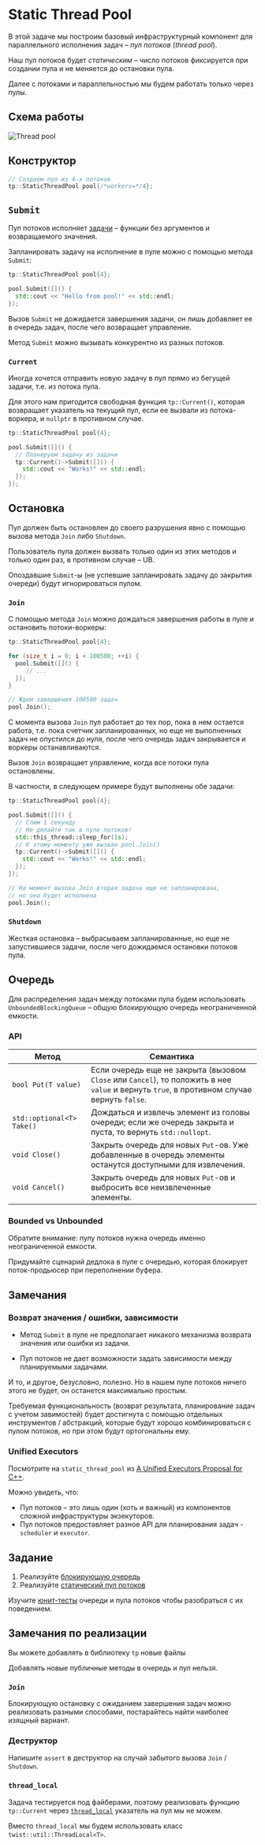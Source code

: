 # Static Thread Pool

В этой задаче мы построим базовый инфраструктурный компонент для параллельного исполнения задач – _пул потоков_ (_thread pool_).

Наш пул потоков будет _статическим_ – число потоков фиксируется при создании пула и не меняется до остановки пула.

Далее с потоками и параллельностью мы будем работать только через пулы.

## Схема работы

![Thread pool](images/thread_pool.png)

## Конструктор

```cpp
// Создаем пул из 4-х потоков
tp::StaticThreadPool pool{/*workers=*/4};
```

## `Submit`

Пул потоков исполняет [задачи](tp/task.hpp) – функции без аргументов и возвращаемого значения.

Запланировать задачу на исполнение в пуле можно с помощью метода `Submit`:

```cpp
tp::StaticThreadPool pool{4};

pool.Submit([]() {
  std::cout << "Hello from pool!" << std::endl;
});
```

Вызов `Submit` не дожидается завершения задачи, он лишь добавляет ее в очередь задач, после чего возвращает управление.

Метод `Submit` можно вызывать конкурентно из разных потоков.

### `Current`

Иногда хочется отправить новую задачу в пул прямо из бегущей задачи, т.е. из потока пула. 

Для этого нам пригодится свободная функция `tp::Current()`, которая возвращает указатель на текущий пул, если ее вызвали из потока-воркера, и `nullptr` в противном случае.

```cpp
tp::StaticThreadPool pool{4};

pool.Submit([]() {
  // Планируем задачу из задачи
  tp::Current()->Submit([]() {
    std::cout << "Works!" << std::endl;
  });
});
```

## Остановка

Пул должен быть остановлен до своего разрушения явно с помощью вызова метода `Join` либо `Shutdown`.

Пользователь пула должен вызвать только один из этих методов и только один раз, в противном случае – UB.

Опоздавшие `Submit`-ы (не успевшие запланировать задачу до закрытия очереди) будут игнорироваться пулом.

### `Join`

С помощью метода `Join` можно дождаться завершения работы в пуле и остановить потоки-воркеры:

```cpp
tp::StaticThreadPool pool{4};

for (size_t i = 0; i < 100500; ++i) {
  pool.Submit([]() {
     // ...
  });
}

// Ждем завершения 100500 задач
pool.Join();
```

С момента вызова `Join` пул работает до тех пор, пока в нем остается работа, т.е. пока счетчик запланированных, но еще не выполненных задач не опустился до нуля, после чего очередь задач закрывается и воркеры останавливаются.

Вызов `Join` возвращает управление, когда все потоки пула остановлены.

В частности, в следующем примере будут выполнены обе задачи:

```cpp
tp::StaticThreadPool pool{4};

pool.Submit([]() {
  // Спим 1 секунду
  // Не делайте так в пуле потоков!
  std::this_thread::sleep_for(1s);
  // К этому моменту уже вызван pool.Join()
  tp::Current()->Submit([]() {
    std::cout << "Works!" << std::endl;
  });
});

// На момент вызова Join вторая задача еще не запланирована,
// но она будет исполнена
pool.Join();
```

### `Shutdown`

Жесткая остановка – выбрасываем запланированные, но еще не запустившиеся задачи, после чего дожидаемся остановки потоков пула.

## Очередь

Для распределения задач между потоками пула будем использовать `UnboundedBlockingQueue` – общую блокирующую очередь неограниченной емкости.

### API

| Метод | Семантика |
|---|---|
| `bool Put(T value)` | Если очередь еще не закрыта (вызовом `Close` или `Cancel`), то положить в нее `value` и вернуть `true`, в противном случае вернуть `false`. |
| `std::optional<T> Take()` | Дождаться и извлечь элемент из головы очереди; если же очередь закрыта и пуста, то вернуть `std::nullopt`. |
| `void Close()` | Закрыть очередь для новых `Put`-ов. Уже добавленные в очередь элементы останутся доступными для извлечения. |
| `void Cancel()` | Закрыть очередь для новых `Put`-ов и выбросить все неизвлеченные элементы.

### Bounded vs Unbounded

Обратите внимание: пулу потоков нужна очередь именно неограниченной емкости.

Придумайте сценарий дедлока в пуле с очередью, которая блокирует поток-продьюсер при переполнении буфера.

## Замечания

### Возврат значения / ошибки, зависимости

- Метод `Submit` в пуле не предполагает никакого механизма возврата значения или ошибки из задачи.
  
- Пул потоков не дает возможности задать зависимости между планируемыми задачами.

И то, и другое, безусловно, полезно. Но в нашем пуле потоков ничего этого не будет, он останется максимально простым.

Требуемая функциональность (возврат результата, планирование задач с учетом завимостей) будет достигнута с помощью отдельных инструментов / абстракций, которые будут хорошо комбинироваться с пулом потоков, но при этом будут ортогональны ему.

### Unified Executors

Посмотрите на `static_thread_pool` из [A Unified Executors Proposal for C++](http://www.open-std.org/jtc1/sc22/wg21/docs/papers/2020/p0443r14.html).

Можно увидеть, что:

- Пул потоков – это лишь один (хоть и важный) из компонентов сложной инфраструктуры экзекуторов.
- Пул потоков предоставляет разное API для планирования задач - `scheduler` и `executor`.

## Задание

1) Реализуйте [блокирующую очередь](tp/blocking_queue.hpp)
2) Реализуйте [статический пул потоков](tp/static_thread_pool.hpp)

Изучите [юнит-тесты](tests/unit) очереди и пула потоков чтобы разобраться с их поведением.

## Замечания по реализации

Вы можете добавлять в библиотеку `tp` новые файлы

Добавлять новые публичные методы в очередь и пул нельзя.

### `Join`

Блокирующую остановку с ожиданием завершения задач можно реализовать разными способами, постарайтесь найти наиболее изящный вариант.

### Деструктор

Напишите `assert` в деструктор на случай забытого вызова `Join` / `Shutdown`.

### `thread_local`

Задача тестируется под файберами, поэтому реализовать функцию `tp::Current` через [`thread_local`](https://en.cppreference.com/w/cpp/keyword/thread_local) указатель на пул мы не можем.

Вместо `thread_local` мы будем использовать класс `twist::util::ThreadLocal<T>`.
